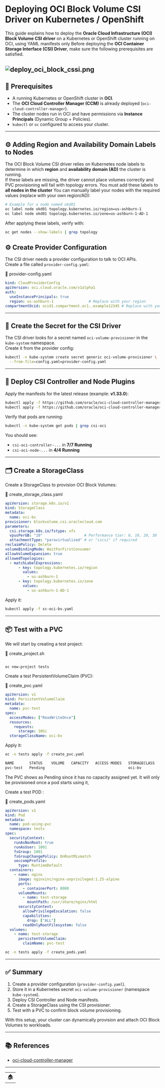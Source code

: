 # Deploying OCI Block Volume CSI Driver on Kubernetes / OpenShift

This guide explains how to deploy the **Oracle Cloud Infrastructure (OCI) Block Volume CSI driver** on a Kubernetes or OpenShift cluster running on OCI, using YAML manifests only 
Before deploying the **OCI Container Storage Interface (CSI) Driver**, make sure the following prerequisites are satisfied.

![deploy_oci_block_cssi.png](imgs/deploy_oci_block_cssi.png)
---

## 📝 Prerequisites

- A running Kubernetes or OpenShift cluster in **OCI**.
- The **OCI Cloud Controller Manager (CCM)** is already deployed (`oci-cloud-controller-manager`).
- The cluster nodes run in OCI and have permissions via **Instance Principals** (Dynamic Group + Policies).
- `kubectl` or `oc` configured to access your cluster.

---

## ⚙️ Adding Region and Availability Domain Labels to Nodes

The OCI Block Volume CSI driver relies on Kubernetes node labels to determine in which **region** and **availability domain (AD)** the cluster is running.  
If these labels are missing, the driver cannot place volumes correctly and PVC provisioning will fail with topology errors.
You must add these labels to **all nodes in the cluster**
You can manually label your nodes with the required values (replace with your own region/AD):

```bash
# Example for a node named okd01
oc label node okd01 topology.kubernetes.io/region=us-ashburn-1
oc label node okd01 topology.kubernetes.io/zone=us-ashburn-1-AD-1
```

After applying these labels, verify with:

```bash
oc get nodes --show-labels | grep topology
```


## ⚙️ Create Provider Configuration

The CSI driver needs a provider configuration to talk to OCI APIs.  
Create a file called `provider-config.yaml`:

📄 provider-config.yaml
```yaml
kind: CloudProviderConfig
apiVersion: oci.cloud.oracle.com/v1alpha1
auth:
  useInstancePrincipals: true
  region: us-ashburn-1                # Replace with your region
compartmentOcid: ocid1.compartment.oc1..example12345 # Replace with your comportment OCID
```

---

## 🔑 Create the Secret for the CSI Driver

The CSI driver looks for a secret named `oci-volume-provisioner` in the `kube-system` namespace.  
Create it from the provider config:

```bash
kubectl -n kube-system create secret generic oci-volume-provisioner \
  --from-file=config.yaml=provider-config.yaml
```

---

## 🚀 Deploy CSI Controller and Node Plugins

Apply the manifests for the latest release (example: **v1.33.0**):

```bash
kubectl apply -f https://github.com/oracle/oci-cloud-controller-manager/releases/download/v1.33.0/oci-csi-controller.yaml
kubectl apply -f https://github.com/oracle/oci-cloud-controller-manager/releases/download/v1.33.0/oci-csi-node.yaml
```

Verify that pods are running:

```bash
kubectl -n kube-system get pods | grep csi-oci
```

You should see:
- `csi-oci-controller-...` in **7/7 Running**
- `csi-oci-node-...` in **4/4 Running**

---

## 🗂️ Create a StorageClass

Create a StorageClass to provision OCI Block Volumes:

📄 create_storage_class.yaml
```yaml
apiVersion: storage.k8s.io/v1
kind: StorageClass
metadata:
  name: oci-bv
provisioner: blockvolume.csi.oraclecloud.com
parameters:
  csi.storage.k8s.io/fstype: xfs
  vpusPerGB: "10"                   # Performance tier: 0, 10, 20, 30
  attachmentType: "paravirtualized" # or "iscsi" if required
reclaimPolicy: Delete
volumeBindingMode: WaitForFirstConsumer
allowVolumeExpansion: true
allowedTopologies:
  - matchLabelExpressions:
      - key: topology.kubernetes.io/region
        values:
          - us-ashburn-1
      - key: topology.kubernetes.io/zone
        values:
          - us-ashburn-1-AD-1
```

Apply it:

```bash
kubectl apply -f sc-oci-bv.yaml
```

---

## 📦 Test with a PVC

We will start by creating a test project:

📄 create_project.sh
```bash

oc new-project tests

```

Create a test PersistentVolumeClaim (PVC):

📄 create_pvc.yaml
```yaml
apiVersion: v1
kind: PersistentVolumeClaim
metadata:
  name: pvc-test
spec:
  accessModes: ["ReadWriteOnce"]
  resources:
    requests:
      storage: 10Gi
  storageClassName: oci-bv
```

Apply it:

```bash
oc -n tests apply -f create_pvc.yaml

NAME       STATUS    VOLUME   CAPACITY   ACCESS MODES   STORAGECLASS   VOLUMEATTRIBUTESCLASS   AGE
pvc-test   Pending                                      oci-bv         <unset>                 1m

```
The PVC shows as Pending since it has no capacity assigned yet. It will only be provisioned once a pod starts using it,

Create a test POD :

📄 create_pods.yaml
```yaml
apiVersion: v1
kind: Pod
metadata:
  name: pod-using-pvc
  namespace: tests
spec:
  securityContext:
    runAsNonRoot: true
    runAsUser: 1001
    fsGroup: 1001
    fsGroupChangePolicy: OnRootMismatch
    seccompProfile:
      type: RuntimeDefault
  containers:
    - name: nginx
      image: nginxinc/nginx-unprivileged:1.25-alpine
      ports:
        - containerPort: 8080
      volumeMounts:
        - name: test-storage
          mountPath: /usr/share/nginx/html
      securityContext:
        allowPrivilegeEscalation: false
        capabilities:
          drop: ["ALL"]
        readOnlyRootFilesystem: false
  volumes:
    - name: test-storage
      persistentVolumeClaim:
        claimName: pvc-test
```

```bash
oc -n tests apply -f create_pods.yaml

```

---

## ✅ Summary

1. Create a provider configuration (`provider-config.yaml`).
2. Store it in a Kubernetes secret `oci-volume-provisioner` (namespace `kube-system`).
3. Deploy CSI Controller and Node manifests.
4. Create a StorageClass using the CSI provisioner.
5. Test with a PVC to confirm block volume provisioning.

With this setup, your cluster can dynamically provision and attach OCI Block Volumes to workloads.

---

## 📚 References

- [oci-cloud-controller-manager](https://github.com/oracle/oci-cloud-controller-manager)

---
<table>
<tr style="border: 0px transparent">
	<td style="border: 0px transparent"><a href="../README.md" title="home">🏠</a></td>
</tr>
</tr>

</table>